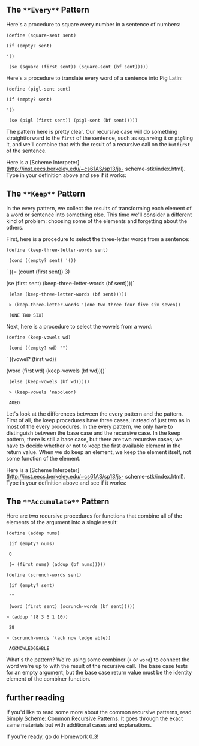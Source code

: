 ## The `**Every**` Pattern

Here's a procedure to square every number in a sentence of numbers:

`(define (square-sent sent)`

` (if (empty? sent) `

` '() `

` (se (square (first sent)) (square-sent (bf sent)))))`

Here's a procedure to translate every word of a sentence into Pig Latin:

`(define (pigl-sent sent)`

` (if (empty? sent) `

` '() `

` (se (pigl (first sent)) (pigl-sent (bf sent)))))`

The pattern here is pretty clear. Our recursive case will do something
straightforward to the `first` of the sentence, such as `square`ing it or
`pigl`ing it, and we'll combine that with the result of a recursive call on
the `butfirst` of the sentence.

Here is a [Scheme Interpeter](http://inst.eecs.berkeley.edu/~cs61AS/sp13/js-
scheme-stk/index.html). Type in your definition above and see if it works:

## The `**Keep**` Pattern

In the every pattern, we collect the results of transforming each element of a
word or sentence into something else. This time we'll consider a different
kind of problem: choosing some of the elements and forgetting about the
others.

First, here is a procedure to select the three-letter words from a sentence:

`(define (keep-three-letter-words sent)`

` (cond ((empty? sent) '())`

` ((= (count (first sent)) 3)

(se (first sent) (keep-three-letter-words (bf sent))))`

` (else (keep-three-letter-words (bf sent)))))`

` > (keep-three-letter-words '(one two three four five six seven))`

` (ONE TWO SIX)`

Next, here is a procedure to select the vowels from a word:

`(define (keep-vowels wd)`

` (cond ((empty? wd) "")`

` ((vowel? (first wd))

(word (first wd) (keep-vowels (bf wd))))`

` (else (keep-vowels (bf wd)))))`

` > (keep-vowels 'napoleon)`

` AOEO`

Let's look at the differences between the every pattern and the pattern. First
of all, the keep procedures have three cases, instead of just two as in most
of the every procedures. In the every pattern, we only have to distinguish
between the base case and the recursive case. In the keep pattern, there is
still a base case, but there are two recursive cases; we have to decide
whether or not to keep the first available element in the return value. When
we do keep an element, we keep the element itself, not some function of the
element.

Here is a [Scheme Interpeter](http://inst.eecs.berkeley.edu/~cs61AS/sp13/js-
scheme-stk/index.html). Type in your definition above and see if it works:

## The `**Accumulate**` Pattern

Here are two recursive procedures for functions that combine all of the
elements of the argument into a single result:

`(define (addup nums)`

` (if (empty? nums)`

` 0`

` (+ (first nums) (addup (bf nums)))))`

`(define (scrunch-words sent)`

` (if (empty? sent)`

` ""`

` (word (first sent) (scrunch-words (bf sent)))))`

`> (addup '(8 3 6 1 10))`

` 28`

`> (scrunch-words '(ack now ledge able))`

` ACKNOWLEDGEABLE`

What's the pattern? We're using some combiner (`+` or `word`) to connect the
word we're up to with the result of the recursive call. The base case tests
for an empty argument, but the base case return value must be the identity
element of the combiner function.

## further reading

If you'd like to read some more about the common recursive patterns, read
[Simply Scheme: Common Recursive
Patterns](http://www.cs.berkeley.edu/~bh/ssch14/recur-patterns.html). It goes
through the exact same materials but with additional cases and explanations.

If you're ready, go do Homework 0.3!

